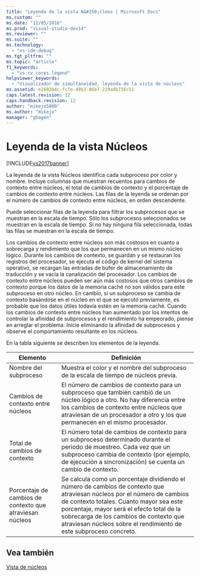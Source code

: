 ```yaml
---
title: "Leyenda de la vista N&#250;cleos | Microsoft Docs"
ms.custom: ""
ms.date: "12/05/2016"
ms.prod: "visual-studio-dev14"
ms.reviewer: ""
ms.suite: ""
ms.technology: 
  - "vs-ide-debug"
ms.tgt_pltfrm: ""
ms.topic: "article"
f1_keywords: 
  - "vs.cv.cores.legend"
helpviewer_keywords: 
  - "Visualizador de simultaneidad, leyenda de la vista de núcleos"
ms.assetid: e160384c-fcfe-49b3-86b7-229adb736c51
caps.latest.revision: 12
caps.handback.revision: 12
author: "mikejo5000"
ms.author: "mikejo"
manager: "ghogen"
---
```

# Leyenda de la vista N&#250;cleos
[!INCLUDE[vs2017banner](../code-quality/includes/vs2017banner.md)]

La leyenda de la vista Núcleos identifica cada subproceso por color y nombre.  Incluye columnas que muestran recuentos para cambios de contexto entre núcleos, el total de cambios de contexto y el porcentaje de cambios de contexto entre núcleos.  Las filas de la leyenda se ordenan por el número de cambios de contexto entre núcleos, en orden descendente.  
  
 Puede seleccionar filas de la leyenda para filtrar los subprocesos que se muestran en la escala de tiempo.  Sólo los subprocesos seleccionados se muestran en la escala de tiempo.  Si no hay ninguna fila seleccionada, todas las filas se muestran en la escala de tiempo.  
  
 Los cambios de contexto entre núcleos son más costosos en cuanto a sobrecarga y rendimiento que los que permanecen en un mismo núcleo lógico.  Durante los cambios de contexto, se guardan y se restauran los registros del procesador, se ejecuta el código de kernel del sistema operativo, se recargan las entradas de búfer de almacenamiento de traducción y se vacía la canalización del procesador.  Los cambios de contexto entre núcleos pueden ser aún más costosos que otros cambios de contexto porque los datos de la memoria caché no son válidos para este subproceso en otro núcleo.  En cambio, si un subproceso se cambia de contexto basándose en el núcleo en el que se ejecutó previamente, es probable que los datos útiles todavía estén en la memoria caché.  Cuando los cambios de contexto entre núcleos han aumentado por los intentos de controlar la afinidad de subprocesos y el rendimiento ha empeorado, piense en arreglar el problema.  Inicie eliminando la afinidad de subprocesos y observe el comportamiento resultante en los núcleos.  
  
 En la tabla siguiente se describen los elementos de la leyenda.  
  
|Elemento|Definición|  
|--------------|----------------|  
|Nombre del subproceso|Muestra el color y el nombre del subproceso de la escala de tiempo de núcleos previa.|  
|Cambios de contexto entre núcleos|El número de cambios de contexto para un subproceso que también cambió de un núcleo lógico a otro.  No hay diferencia entre los cambios de contexto entre núcleos que atraviesan de un procesador a otro y los que permanecen en el mismo procesador.|  
|Total de cambios de contexto|El número total de cambios de contexto para un subproceso determinado durante el periodo de muestreo.  Cada vez que un subproceso cambia de contexto \(por ejemplo, de ejecución a sincronización\) se cuenta un cambio de contexto.|  
|Porcentaje de cambios de contexto que atraviesan núcleos|Se calcula como un porcentaje dividiendo el número de cambios de contexto que atraviesan núcleos por el número de cambios de contexto totales.  Cuanto mayor sea este porcentaje, mayor será el efecto total de la sobrecarga de los cambios de contexto que atraviesan núcleos sobre el rendimiento de este subproceso concreto.|  
  
## Vea también  
 [Vista de núcleos](../profiling/cores-view.md)